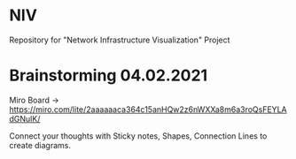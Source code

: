 # NIV

Repository for "Network Infrastructure Visualization" Project


# Brainstorming 04.02.2021

Miro Board -> https://miro.com/lite/2aaaaaaca364c15anHQw2z6nWXXa8m6a3roQsFEYLAdGNulK/

Connect your thoughts with Sticky notes, Shapes, Connection Lines to create diagrams. 